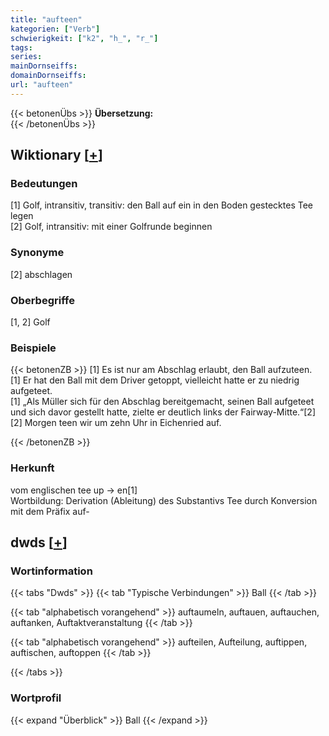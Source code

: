 ```yaml
---
title: "aufteen"
kategorien: ["Verb"]
schwierigkeit: ["k2", "h_", "r_"]
tags:
series:
mainDornseiffs:
domainDornseiffs:
url: "aufteen"
---
```


{{< betonenÜbs >}}
**Übersetzung:**  
{{< /betonenÜbs >}}

## Wiktionary [[+](https://de.wiktionary.org/wiki/aufteen)]

### Bedeutungen
[1] Golf, intransitiv, transitiv: den Ball auf ein in den Boden gestecktes Tee legen  
[2] Golf, intransitiv: mit einer Golfrunde beginnen  

### Synonyme
[2] abschlagen  

### Oberbegriffe
[1, 2] Golf  

### Beispiele
{{< betonenZB >}}
[1] Es ist nur am Abschlag erlaubt, den Ball aufzuteen.  
[1] Er hat den Ball mit dem Driver getoppt, vielleicht hatte er zu niedrig aufgeteet.  
[1] „Als Müller sich für den Abschlag bereitgemacht, seinen Ball aufgeteet und sich davor gestellt hatte, zielte er deutlich links der Fairway-Mitte.“[2]  
[2] Morgen teen wir um zehn Uhr in Eichenried auf.  

{{< /betonenZB >}}
### Herkunft
vom englischen tee up → en[1]  
Wortbildung: Derivation (Ableitung) des Substantivs Tee durch Konversion mit dem Präfix auf-  



## dwds [[+](https://www.dwds.de/wb/aufteen)]

### Wortinformation
{{< tabs "Dwds" >}}
{{< tab "Typische Verbindungen" >}}
Ball
{{< /tab >}}

{{< tab "alphabetisch vorangehend" >}}
auftaumeln, auftauen, auftauchen, auftanken, Auftaktveranstaltung
{{< /tab >}}

{{< tab "alphabetisch vorangehend" >}}
aufteilen, Aufteilung, auftippen, auftischen, auftoppen
{{< /tab >}}

{{< /tabs >}}

### Wortprofil
{{< expand "Überblick" >}} Ball {{< /expand >}}

